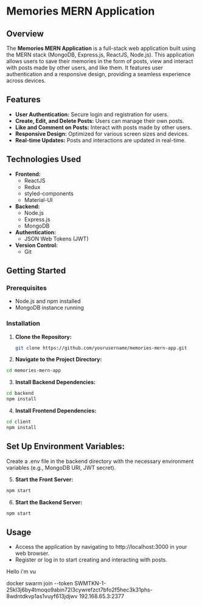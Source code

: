 # Memories MERN Application

## Overview

The **Memories MERN Application** is a full-stack web application built using the MERN stack (MongoDB, Express.js, ReactJS, Node.js). This application allows users to save their memories in the form of posts, view and interact with posts made by other users, and like them. It features user authentication and a responsive design, providing a seamless experience across devices.

## Features

- **User Authentication:** Secure login and registration for users.
- **Create, Edit, and Delete Posts:** Users can manage their own posts.
- **Like and Comment on Posts:** Interact with posts made by other users.
- **Responsive Design:** Optimized for various screen sizes and devices.
- **Real-time Updates:** Posts and interactions are updated in real-time.

## Technologies Used

- **Frontend:**
  - ReactJS
  - Redux
  - styled-components
  - Material-UI
- **Backend:**
  - Node.js
  - Express.js
  - MongoDB
- **Authentication:**
  - JSON Web Tokens (JWT)
- **Version Control:**
  - Git

## Getting Started

### Prerequisites

- Node.js and npm installed
- MongoDB instance running

### Installation

1. **Clone the Repository:**
   ```bash
   git clone https://github.com/yourusername/memories-mern-app.git
   ```
2.  **Navigate to the Project Directory:**
   ```bash
   cd memories-mern-app
   ```
3.  **Install Backend Dependencies:**
   ```bash
   cd backend
   npm install
   ```
4.  **Install Frontend Dependencies:**
   ```bash
   cd client
   npm install
   ```
## Set Up Environment Variables:
Create a .env file in the backend directory with the necessary environment variables (e.g., MongoDB URI, JWT secret).

5.  **Start the Front Server:**
   ```bash
   npm start
   ```
6.  **Start the Backend Server:**
   ```bash
   npm start
   ```
## Usage
- Access the application by navigating to http://localhost:3000 in your web browser.
- Register or log in to start creating and interacting with posts.

Hello i'm vu

docker swarm join --token SWMTKN-1-25kl3j6by4tmoqo9abin72l3cywrefzct7bfo2f5hec3k31phs-8wdntdkvp1as1vuyf613jdjwv 192.168.65.3:2377